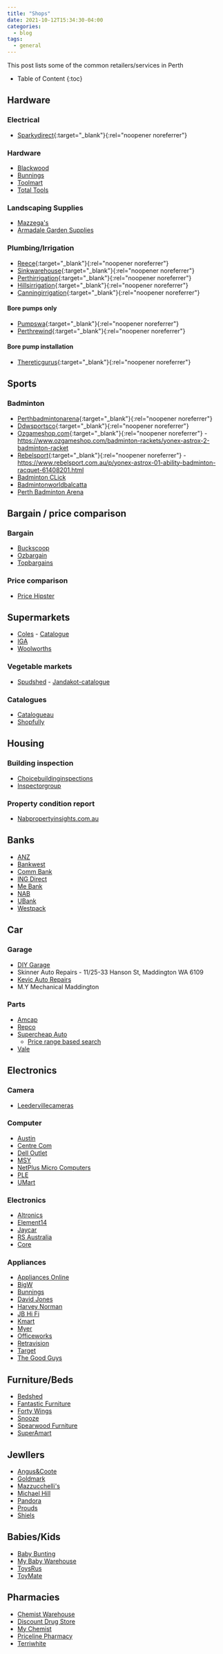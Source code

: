 ```yaml
---
title: "Shops"
date: 2021-10-12T15:34:30-04:00
categories:
  - blog
tags:
  - general
---
```


This post lists some of the common retailers/services in Perth

* Table of Content
{:toc}

## Hardware

### Electrical
- [Sparkydirect](https://www.sparkydirect.com.au/){:target="_blank"}{:rel="noopener noreferrer"}

### Hardware
- [Blackwood](https://www.blackwoods.com.au/)
- [Bunnings](http://www.bunnings.com.au/)
- [Toolmart](https://www.toolmart.com.au/)
- [Total Tools](https://www.totaltools.com.au/)

### Landscaping Supplies
- [Mazzega's](https://www.mlswa.com.au/)
- [Armadale Garden Supplies](https://armadalegardensupplies.com.au/)

### Plumbing/Irrigation
- [Reece](https://www.reece.com.au/){:target="_blank"}{:rel="noopener noreferrer"}
- [Sinkwarehouse](https://www.sinkwarehouse.com.au/){:target="_blank"}{:rel="noopener noreferrer"}
- [Perthirrigation](https://www.perthirrigation.com.au/){:target="_blank"}{:rel="noopener noreferrer"}
- [Hillsirrigation](https://www.hillsirrigation.com.au/){:target="_blank"}{:rel="noopener noreferrer"}
- [Canningirrigation](https://www.canningirrigation.com.au/){:target="_blank"}{:rel="noopener noreferrer"}

#### Bore pumps only
- [Pumpswa](https://pumpswa.com.au/){:target="_blank"}{:rel="noopener noreferrer"}
- [Perthrewind](https://www.perthrewind.com.au/){:target="_blank"}{:rel="noopener noreferrer"}

#### Bore pump installation
- [Thereticgurus](http://thereticgurus.com.au/){:target="_blank"}{:rel="noopener noreferrer"}

## Sports

### Badminton
- [Perthbadmintonarena](https://www.perthbadmintonarena.com/){:target="_blank"}{:rel="noopener noreferrer"}
- [Ddwsportsco](https://ddwsportsco.com.au/){:target="_blank"}{:rel="noopener noreferrer"}
- [Ozgameshop.com](https://www.ozgameshop.com/){:target="_blank"}{:rel="noopener noreferrer"} - https://www.ozgameshop.com/badminton-rackets/yonex-astrox-2-badminton-racket
- [Rebelsport](https://www.rebelsport.com.au/){:target="_blank"}{:rel="noopener noreferrer"} - https://www.rebelsport.com.au/p/yonex-astrox-01-ability-badminton-racquet-61408201.html
- [Badminton CLick](https://badmintonclick.com.au/)
- [Badmintonworldbalcatta](https://badmintonworldbalcatta.com/)
- [Perth Badminton Arena](https://www.perthbadmintonarena.com/)

## Bargain / price comparison

### Bargain
- [Buckscoop](http://www.buckscoop.com.au/all/deals/discussed)
- [Ozbargain](https://www.ozbargain.com.au/)
- [Topbargains](https://www.topbargains.com.au/)

### Price comparison
- [Price Hipster](https://www.pricehipster.com.au/)

## Supermarkets
- [Coles](http://www.coles.com.au/) - [Catalogue](https://www.coles.com.au/catalogues-and-specials)
- [IGA](http://iga.com.au/)
- [Woolworths](http://www.woolworths.com.au/)

### Vegetable markets
- [Spudshed](http://www.spudshed.com.au/) - [Jandakot-catalogue](https://www.spudshed.com.au/spudshed-jandakot-weekly-specials/)

### Catalogues
- [Catalogueau](https://www.catalogueau.com/)
- [Shopfully](https://www.shopfully.com.au/)

## Housing

### Building inspection
- [Choicebuildinginspections](http://www.choicebuildinginspections.com.au/)
- [Inspectorgroup](http://www.inspectorgroup.com.au/)

### Property condition report
- [Nabpropertyinsights.com.au](https://nabpropertyinsights.com.au/form.php)

## Banks
- [ANZ](https://www.anz.com.au/)
- [Bankwest](http://www.bankwest.com.au/)
- [Comm Bank](https://www.commbank.com.au/)
- [ING Direct](http://www.ingdirect.com.au/)
- [Me Bank](http://www.mebank.com.au/)
- [NAB](http://www.nab.com.au/)
- [UBank](https://www.ubank.com.au/)
- [Westpack](http://www.westpac.com.au/)

## Car

### Garage
- [DIY Garage](https://www.diygaragewa.com.au/)
- Skinner Auto Repairs - 11/25-33 Hanson St, Maddington WA 6109
- [Kevic Auto Repairs](https://www.kenwickautorepairs.com.au/)
- M.Y Mechanical Maddington

### Parts
- [Amcap](https://www.amcap.com.au/)
- [Repco](http://www.repco.com.au/)
- [Supercheap Auto](http://www.supercheapauto.com.au/)
  - [Price range based search](https://www.supercheapauto.com.au/search?q=sun%20shade&srule=Price%20Ascending&start=0&sz=60)
- [Vale](https://vealeautoparts.com.au/)

## Electronics

### Camera
- [Leedervillecameras](http://www.leedervillecameras.com.au/)

### Computer
- [Austin](http://www.austin.net.au/)
- [Centre Com](https://centrecom.com.au/)
- [Dell Outlet](https://www.dell.com/learn/au/en/audhs1/campaigns/dell-outlet-au)
- [MSY](http://www.msy.com.au/)
- [NetPlus Micro Computers](http://www.netplus.com.au/)
- [PLE](http://www.ple.com.au/)
- [UMart](https://www.umart.com.au/)

### Electronics
- [Altronics](http://www.altronics.com.au/)
- [Element14](http://au.element14.com/)
- [Jaycar](http://www.jaycar.com.au/)
- [RS Australia](http://au.rs-online.com/web/)
- [Core](https://core-electronics.com.au/)

### Appliances
- [Appliances Online](https://www.appliancesonline.com.au/)
- [BigW](http://www.bigw.com.au/)
- [Bunnings](http://www.bunnings.com.au/)
- [David Jones](http://shop.davidjones.com.au/djs/en/davidjones)
- [Harvey Norman](http://www.harveynorman.com.au/)
- [JB Hi Fi](http://www.jbhifi.com.au/)
- [Kmart](http://www.kmart.com.au/)
- [Myer](http://www.myer.com.au/)
- [Officeworks](http://www.officeworks.com.au/)
- [Retravision](http://www.retravision.com.au/)
- [Target](http://www.target.com.au/)
- [The Good Guys](http://www.thegoodguys.com.au/)

## Furniture/Beds
- [Bedshed](http://www.bedshed.com.au/)
- [Fantastic Furniture](http://www.fantasticfurniture.com.au/)
- [Forty Wings](http://www.fortywinks.com.au/)
- [Snooze](http://www.snooze.com.au/)
- [Spearwood Furniture](http://www.spearwoodfurniture.com.au/)
- [SuperAmart](http://www.superamart.com.au/)

## Jewllers
- [Angus&Coote](https://www.anguscoote.com.au/)
- [Goldmark](https://www.goldmark.com.au/)
- [Mazzucchelli's](http://www.mazzucchellis.com.au/)
- [Michael Hill](http://www.michaelhill.com.au/)
- [Pandora](http://www.pandora.net/en-au)
- [Prouds](http://www.prouds.com.au/)
- [Shiels](http://www.shiels.com.au/)

## Babies/Kids
- [Baby Bunting](http://www.babybunting.com.au/)
- [My Baby Warehouse](http://mybabywarehouse.com.au/)
- [ToysRus](http://www.toysrus.com.au/)
- [ToyMate](https://toymate.com.au/)

## Pharmacies
- [Chemist Warehouse](http://www.chemistwarehouse.com.au/)
- [Discount Drug Store](http://www.discountdrugstores.com.au/)
- [My Chemist](http://www.mychemist.com.au/)
- [Priceline Pharmacy](https://www.priceline.com.au/)
- [Terriwhite](http://www.terrywhitechemists.com.au/)





